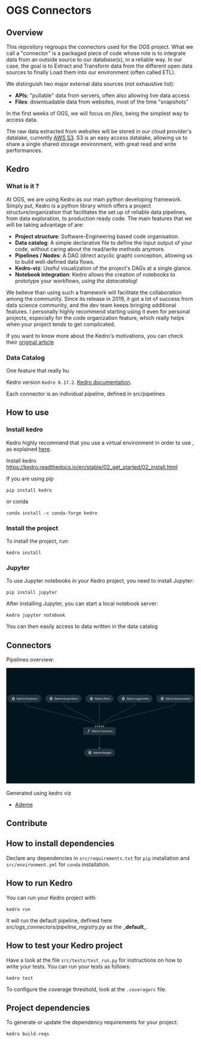 # OGS Connectors

## Overview

This repository regroups the connectors used for the OGS project.
What we call a "connector" is a packaged piece of code whose role is to integrate data from an outside source to our database(s), in a reliable way.
In our case, the goal is to Extract and Transform data from the different open data sources to finally Load them into our environment (often called ETL).

We distinguish two major external data sources (not exhaustive list):
- **APIs**: "pullable" data from servers, often also allowing live data access
- **Files**: downloadable data from websites, most of the time "snapshots"

In the first weeks of OGS, we will focus on _files_, being the simplest way to access data.

The raw data extracted from websites will be stored in our cloud provider's datalake, currently [AWS S3](https://aws.amazon.com/s3/).
S3 is an easy access datalake, allowing us to share a single shared storage environment, with great read and write performances.

## Kedro

### What is it ?

At OGS, we are using Kedro as our main python developing framework.
Simply put, Kedro is a python library which offers a project structure/organization that facilitates the set up of reliable data pipelines, from data exploration, to production ready code.
The main features that we will be taking advantage of are:
- **Project structure**: Software-Engineering based code organisation. 
- **Data catalog**: A simple declarative file to define the input output of your code, without caring about the read/write methods anymore.
- **Pipelines / Nodes**: A DAG (direct acyclic graph) conception, allowing us to build well-defined data flows.
- **Kedro-viz**: Useful visualization of the project's DAGs at a single glance.
- **Notebook integration**: Kedro allows the creation of notebooks to prototype your workflows, _using the datacatalog_!

We believe than using such a framework will facilitate the collaboration among the community. 
Since its release in 2019, it got a lot of success from data science community, and the dev team keeps bringing additional features.
I personally highly recommend starting using it even for personal projects, especially for the code organization feature, which really helps when your project tends to get complicated.

If you want to know more about the Kedro's motivations, you can check their [original article](https://medium.com/quantumblack/introducing-kedro-the-open-source-library-for-production-ready-machine-learning-code-d1c6d26ce2cf)


### Data Catalog

One feature that really hu

Kedro version `Kedro 0.17.2`.
[Kedro documentation](https://kedro.readthedocs.io).

Each connector is an individual pipeline, defined in src/pipelines

## How to use

### Install kedro

Kedro highly recommend that you use a virtual environment in order to use , as
explained [here](https://kedro.readthedocs.io/en/stable/02_get_started/01_prerequisites.html#virtual-environments).

Install kedro
https://kedro.readthedocs.io/en/stable/02_get_started/02_install.html

If you are using pip

```
pip install kedro
```

or conda

```
conda install -c conda-forge kedro
```

### Install the project

To install the project, run:

```
kedro install
```

### Jupyter

To use Jupyter notebooks in your Kedro project, you need to install Jupyter:

```
pip install jupyter
```

After installing Jupyter, you can start a local notebook server:

```
kedro jupyter notebook
```

You can then easily access to data written in the data catalog

## Connectors

Pipelines overview:

![plot](./pipelines_overview.png)

Generated using kedro viz

- [Ademe](src/ogs_connectors/pipelines/ademe/README.md)

## Contribute

## How to install dependencies

Declare any dependencies in `src/requirements.txt` for `pip` installation and `src/environment.yml` for `conda`
installation.

## How to run Kedro

You can run your Kedro project with:

```
kedro run
```

It will run the default pipeline, defined here _src/ogs_connectors/pipeline_registry.py_ as the \___default__\_.

## How to test your Kedro project

Have a look at the file `src/tests/test_run.py` for instructions on how to write your tests. You can run your tests as
follows:

```
kedro test
```

To configure the coverage threshold, look at the `.coveragerc` file.

## Project dependencies

To generate or update the dependency requirements for your project:

```
kedro build-reqs
```

